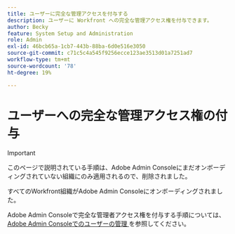 ```yaml
---
title: ユーザーに完全な管理アクセスを付与する
description: ユーザーに Workfront への完全な管理アクセス権を付与できます。
author: Becky
feature: System Setup and Administration
role: Admin
exl-id: 46bcb65a-1cb7-443b-88ba-6d0e516e3050
source-git-commit: c71c5c4a545f9256ecce123ae3513d01a7251ad7
workflow-type: tm+mt
source-wordcount: '78'
ht-degree: 19%

---
```


# ユーザーへの完全な管理アクセス権の付与

<!--Audited: 12/2024-->

<!--DELETE ME MARCH 2026-->

>[!IMPORTANT]
>
>このページで説明されている手順は、Adobe Admin Consoleにまだオンボーディングされていない組織にのみ適用されるので、削除されました。
>
>すべてのWorkfront組織がAdobe Admin Consoleにオンボーディングされました。
>
>Adobe Admin Consoleで完全な管理者アクセス権を付与する手順については、[Adobe Admin Consoleでのユーザーの管理 ](../../../administration-and-setup/add-users/create-and-manage-users/admin-console.md) を参照してください。

<!--As an Adobe Workfront administrator, you can create another Workfront administrator by assigning them the System Administrator access level. A user with this access level has full administrative access to everything in Workfront, including items they did not create themselves.

>[!NOTE]
>
>This is different from using an access level to grant users administrative access to certain areas of the system. For more information, see the following:
>
>* [Grant users administrative access to certain areas](../../../administration-and-setup/add-users/configure-and-grant-access/grant-users-admin-access-certain-areas.md) 
>* [Access of a Workfront administrator vs. access of a Plan user with administrative rights](#access-of-a-workfront-administrator-vs-access-of-a-plan-user-with-administrative-rights) in this article
>

## Access requirements

+++ Expand to view access requirements for the functionality in this article.

You must have the following access to perform the steps in this article: 

<table style="table-layout:auto"> 
 <col> 
 <col> 
 <tbody> 
  <tr> 
   <td role="rowheader">Adobe Workfront plan</td> 
   <td>Any</td> 
  </tr> 
  <tr> 
   <td role="rowheader">Adobe Workfront license*</td> 
   <td> <p>New: Standard</p>
   <p>Current: Plan</p></td> 
  </tr> 
  <tr> 
   <td role="rowheader">Access level configurations</td> 
   <td> <p>You must be a Workfront administrator. </td> 
  </tr> 
 </tbody> 
</table>

*For information, see [Access requirements in Workfront documentation](/help/quicksilver/administration-and-setup/add-users/access-levels-and-object-permissions/access-level-requirements-in-documentation.md). 
+++

## Grant full System Administrator access to a single user

{{step-1-to-users}} 

1. Click the name of the user to whom you want to grant administrator rights.
1. Click the **More** menu ![](assets/more-icon.png) to the right of the user name, then click **Edit**.  

   The **Edit Person** box displays. 
1. Click **Access** in the left panel.
1. In the **Access level** drop-down list, select the **System Administrator** access level.

   Depending on changes made in your system, the name of this access level might have changed.

1. Click **Save Changes.**

   The user now has full System Administrator rights in the system.

## Access of a Workfront administrator vs. access of a Plan user with administrative rights  {#access-of-a-workfront-administrator-vs-access-of-a-plan-user-with-administrative-rights}

The two tables below show the difference between the access rights of a user with a Workfront System Administrator access level versus those of a user with a Plan license with some administrative rights.

Workfront administrators can view all the objects in the system (regardless of who created them), create new ones, and modify or delete existing ones. They have full access to all objects in the system.

Users with a Plan license who can edit functionality in one area have full access to the functionality in that area.

>[!NOTE]
>
>Users with a Plan license who are designated as group administrators can perform some of the actions allowed for Workfront administrators. They are allowed to perform these actions only for the groups they administer, their subgroups, and the users in these groups and subgroups. For more information, see [Group administrators](../../../administration-and-setup/manage-groups/group-roles/group-administrators.md).

* [Access to the Setup area](#access-to-the-setup-area)
* [Access to objects](#access-to-objects)

### Access to the Setup area {#access-to-the-setup-area}

<table style="table-layout:auto"> 
 <col> 
 <col> 
 <col> 
 <thead> 
  <tr> 
   <th>Area/object</th> 
   <th>Workfront administrator </th> 
   <th>User with a Plan license and some administrative rights</th> 
  </tr> 
 </thead> 
 <tbody> 
  <tr> 
   <td>Project Preferences: Projects</td> 
   <td>Full access</td> 
   <td>No access</td> 
  </tr> 
  <tr> 
   <td>Project Preferences: Tasks &amp; Issues</td> 
   <td>Full access</td> 
   <td>No access</td> 
  </tr> 
  <tr> 
   <td>Project Preferences: Statuses</td> 
   <td>Full access</td> 
   <td> <p>No access</p> </td> 
  </tr> 
  <tr> 
   <td>Project Preferences: Priorities</td> 
   <td>Full access</td> 
   <td>No access</td> 
  </tr> 
  <tr> 
   <td>Project Preferences: Severities</td> 
   <td>Full access</td> 
   <td>No access</td> 
  </tr> 
  <tr> 
   <td>Project Preferences: Exchange Rates</td> 
   <td>Full access</td> 
   <td>Full access</td> 
  </tr> 
  <tr> 
   <td>Processes: Approvals</td> 
   <td> <p>Full access</p> </td> 
   <td>Full access</td> 
  </tr> 
  <tr> 
   <td>Processes: Milestone Paths</td> 
   <td>Full access</td> 
   <td>Full access</td> 
  </tr> 
  <tr> 
   <td>Custom Forms</td> 
   <td>Full access</td> 
   <td> <p>Manage custom forms they created or custom forms shared with them.</p> <p>Attach custom forms they created or custom forms shared with them to objects they have manage or contribute permissions to.</p> </td> 
  </tr> 
  <tr> 
   <td>Recycle Bin: Recently Deleted</td> 
   <td>Full access</td> 
   <td> <p>Users who are group administrators can restore projects assigned to Groups they manage, and tasks, issues, or documents associated with those projects.</p> </td> 
  </tr> 
  <tr> 
   <td>Recycle Bin: Recently Restored</td> 
   <td>Full access</td> 
   <td>Users who are group administrators can see the items they have recently restored.</td> 
  </tr> 
  <tr> 
   <td>Job Roles</td> 
   <td>Full access</td> 
   <td> <p>Modify but not delete existing job roles.</p> <p>Add new job roles.</p> </td> 
  </tr> 
  <tr> 
   <td>Teams</td> 
   <td>Full access</td> 
   <td> <p>No access to create Teams.</p> <p>Add existing teams to users when creating or editing users.</p> </td> 
  </tr> 
  <tr> 
   <td>Groups</td> 
   <td>Full access</td> 
   <td> <p>No access to create Groups.</p> <p>Only group administrators can manage group membership, subgroups, and group-level statuses for the groups they manage. </p> </td> 
  </tr> 
  <tr> 
   <td>Companies</td> 
   <td>Full access</td> 
   <td>Full access</td> 
  </tr> 
  <tr> 
   <td>Log in As</td> 
   <td>Full access </td> 
   <td> <p>If their group administrative access is enabled on their access level and they are designated as a group administrator, they can log in as the users in the group they administer and their subgroups. They cannot log in as a System Administrator.<br>For more information about enabling group administrative access for users, see <a href="../../../administration-and-setup/add-users/configure-and-grant-access/grant-access-other-users.md" class="MCXref xref">Grant access to users</a>.</p> </td> 
  </tr> 
  <tr> 
   <td>Schedules</td> 
   <td>Full access</td> 
   <td> <p>No access to edit Schedules.</p> <p>Access to add existing schedules to other users, at the user level. </p> </td> 
  </tr> 
  <tr> 
   <td>Timesheet &amp; Hours: Timesheet Profiles</td> 
   <td>Full access</td> 
   <td> <p>Access to assign existing Timesheet Profiles to users, at the user level.</p> <p>Users who are group administrators can create Timesheet Profiles for the groups they administer and their subgroups. </p> </td> 
  </tr> 
  <tr> 
   <td>Timesheet &amp; Hours: Hour Types</td> 
   <td>Full access</td> 
   <td> <p>Access to assign Hour Types to users, at the user level.</p> </td> 
  </tr> 
  <tr> 
   <td>Timesheet &amp; Hours: Preferences</td> 
   <td>Full access</td> 
   <td>No access</td> 
  </tr> 
  <tr> 
   <td>Email: Notifications: Event Notifications</td> 
   <td>Activate/ Deactivate all</td> 
   <td>No access</td> 
  </tr> 
  <tr> 
   <td>Email: Notifications: Reminder Notifications</td> 
   <td>Full access</td> 
   <td>Full access</td> 
  </tr> 
  <tr> 
   <td>Email: Notifications: Email Templates</td> 
   <td>Full access</td> 
   <td> <p>No access to edit Email Templates.</p> <p>Access to add existing Email Templates to Reminder Notifications.</p> </td> 
  </tr> 
  <tr> 
   <td>Email: Automatic Reminders</td> 
   <td>Full access</td> 
   <td>No access</td> 
  </tr> 
  <tr> 
   <td>Email: Invitations</td> 
   <td>Full access</td> 
   <td> <p>No access to edit Email Invitations.</p> <p>Access to resend email invitations to unregistered users only from the People tab.</p> </td> 
  </tr> 
  <tr> 
   <td>Email: Setup</td> 
   <td>Full access</td> 
   <td> <p>No access</p> </td> 
  </tr> 
  <tr> 
   <td>Scorecards</td> 
   <td>Full access</td> 
   <td> <p>Full access</p> </td> 
  </tr> 
  <tr> 
   <td>Expense Types</td> 
   <td>Full access</td> 
   <td> <p>No access</p> </td> 
  </tr> 
  <tr> 
   <td>Risk Types</td> 
   <td>Full access</td> 
   <td>No access</td> 
  </tr> 
  <tr> 
   <td>Access Levels</td> 
   <td> <p>Full access to modify all access levels.</p> <p>The System Administrator and External User access levels cannot be modified, by default.</p> </td> 
   <td> <p>No access to edit Access Levels.</p> <p>Assign an access level to other users which is lower or equal to theirs at the user level.</p> </td> 
  </tr> 
  <tr> 
   <td>Interface: Layout Templates</td> 
   <td>Full access</td> 
   <td> <p>Access to assign existing Layout Templates to other users, at the user level. </p> <p>Users designated as group administrators can create Layout Templates for groups and subgroups they manage.</p> </td> 
  </tr> 
  <tr> 
   <td>Interface: Update Feeds</td> 
   <td>Full access</td> 
   <td> <p>No access to modify Update Feeds.</p> <p>Access to add fields to be tracked in the Update Feeds when editing Custom Forms.</p> </td> 
  </tr> 
  <tr> 
   <td>Interface: Filters</td> 
   <td>Full access</td> 
   <td> <p>No access to create Filters in the Setup area.</p> <p>Access to create new filters in a list of objects.</p> </td> 
  </tr> 
  <tr> 
   <td>Interface: Views</td> 
   <td>Full access</td> 
   <td> <p>No access to create Views in the Setup area.</p> <p>Access to create new views in a list of objects.</p> </td> 
  </tr> 
  <tr> 
   <td>Interface: Groupings</td> 
   <td>Full access</td> 
   <td> <p>No access to create Groupings in the Setup area.</p> <p>Access to create new groupings in a list of objects.</p> </td> 
  </tr> 
  <tr> 
   <td>Interface: List Controls</td> 
   <td>Full access</td> 
   <td> <p>No access</p> </td> 
  </tr> 
  <tr> 
   <td>Documents: Cloud Providers</td> 
   <td>Full access</td> 
   <td> <p>No access to configure Cloud Providers.</p> <p>Access to link documents to and from Cloud Providers from the Documents tab, after the Cloud Providers have been integrated with Workfront.</p> </td> 
  </tr> 
  <tr> 
   <td>Documents: Metadata Mapping</td> 
   <td>Full access</td> 
   <td>No access</td> 
  </tr> 
  <tr> 
   <td>Documents: SharePoint Integration</td> 
   <td>Full access</td> 
   <td> <p>No access to configure a SharePoint integration.</p> <p>Access to link documents to and from SharePoint from the Documents tab, after the SharePoint integration with Workfront has been configured.</p> </td> 
  </tr> 
  <tr> 
   <td>Documents: Custom Integration</td> 
   <td>Full access</td> 
   <td> <p>No access to configure a Custom Integration.</p> <p>Access to link documents to and from third-party providers from the Documents tab, after the third-party providers have been integrated with Workfront.</p> </td> 
  </tr> 
  <tr> 
   <td>System: Branding</td> 
   <td>Full access</td> 
   <td>No access</td> 
  </tr> 
  <tr> 
   <td>System: Customer Info</td> 
   <td>Full access</td> 
   <td>No access</td> 
  </tr> 
  <tr> 
   <td>System: Single Sign-On (SSO)</td> 
   <td>Full access</td> 
   <td>No access</td> 
  </tr> 
  <tr> 
   <td>System: Update Users for SSO</td> 
   <td>Full access</td> 
   <td>No access</td> 
  </tr> 
  <tr> 
   <td>System: Kick-Starts</td> 
   <td>Full access</td> 
   <td>No access</td> 
  </tr> 
  <tr> 
   <td>System: Diagnostics</td> 
   <td>Full access</td> 
   <td>No access</td> 
  </tr> 
  <tr> 
   <td>System: Preferences</td> 
   <td>Full access</td> 
   <td>No access</td> 
  </tr> 
 </tbody> 
</table>

### Access to objects {#access-to-objects}

<table style="table-layout:auto"> 
 <col> 
 <col> 
 <col> 
 <thead> 
  <tr> 
   <th>Area/object</th> 
   <th>Workfront administrator </th> 
   <th>User with a Plan license and some administrative rights</th> 
  </tr> 
 </thead> 
 <tbody> 
  <tr> 
   <td>Calendars</td> 
   <td>Full access</td> 
   <td>Manage calendars they create and calendars shared with them.</td> 
  </tr> 
  <tr> 
   <td>Dashboards</td> 
   <td>Full access</td> 
   <td>Manage dashboards they create and dashboards shared with them.</td> 
  </tr> 
  <tr> 
   <td>Documents</td> 
   <td>Full access</td> 
   <td>Manage documents they upload or documents shared with them.</td> 
  </tr> 
  <tr> 
   <td>Issues</td> 
   <td>Full access</td> 
   <td>Manage issues they create or issues shared with them.</td> 
  </tr> 
  <tr> 
   <td>Portfolios</td> 
   <td>Full access</td> 
   <td>Manage portfolios they create or portfolios shared with them. </td> 
  </tr> 
  <tr> 
   <td>Programs</td> 
   <td>Full access</td> 
   <td>Manage programs they create or programs shared with them.</td> 
  </tr> 
  <tr> 
   <td>Project</td> 
   <td>Full access</td> 
   <td>Manage projects they create or projects shared with them.</td> 
  </tr> 
  <tr> 
   <td>Reports</td> 
   <td>Full access</td> 
   <td>Manage reports they create or reports shared with them. View, copy and edit system reports.</td> 
  </tr> 
  <tr> 
   <td>Tasks</td> 
   <td>Full access</td> 
   <td>Manage tasks they create or tasks shared with the</td> 
  </tr> 
  <tr> 
   <td>Templates</td> 
   <td>Full access</td> 
   <td>Manage templates they create or templates shared with them</td> 
  </tr> 
  <tr> 
   <td>Timesheets</td> 
   <td>Full access</td> 
   <td>Full access</td> 
  </tr> 
  <tr> 
   <td>Users</td> 
   <td>Full access</td> 
   <td> <p>Limited access</p> <p>They cannot assign groups to users for which they are not a group administrator or groups that are not public.</p> <p>They cannot assign an access level to users which is higher then their own access level.</p> <p>If their group administrative access is enabled on their access level and they are designated as a group administrator on a group, they can reset the password of and log in as the users in the group they administer and their subgroups. They cannot reset the password of or log in as a System Administrator.<br>For more information about enabling group administrative access for users, see <a href="../../../administration-and-setup/add-users/configure-and-grant-access/grant-access-other-users.md" class="MCXref xref">Grant access to users</a>.</p> </td> 
  </tr> 
 </tbody> 
</table>
-->